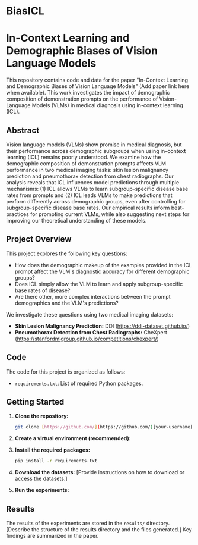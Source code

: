 # BiasICL

# In-Context Learning and Demographic Biases of Vision Language Models

This repository contains code and data for the paper "In-Context Learning and Demographic Biases of Vision Language Models" (Add paper link here when available).  This work investigates the impact of demographic composition of demonstration prompts on the performance of Vision-Language Models (VLMs) in medical diagnosis using in-context learning (ICL).

## Abstract

Vision language models (VLMs) show promise in medical diagnosis, but their performance across demographic subgroups when using in-context learning (ICL) remains poorly understood. We examine how the demographic composition of demonstration prompts affects VLM performance in two medical imaging tasks: skin lesion malignancy prediction and pneumothorax detection from chest radiographs. Our analysis reveals that ICL influences model predictions through multiple mechanisms: (1) ICL allows VLMs to learn subgroup-specific disease base rates from prompts and (2) ICL leads VLMs to make predictions that perform differently across demographic groups, even after controlling for subgroup-specific disease base rates. Our empirical results inform best-practices for prompting current VLMs, while also suggesting next steps for improving our theoretical understanding of these models.

## Project Overview

This project explores the following key questions:

* How does the demographic makeup of the examples provided in the ICL prompt affect the VLM's diagnostic accuracy for different demographic groups?
* Does ICL simply allow the VLM to learn and apply subgroup-specific base rates of disease?
* Are there other, more complex interactions between the prompt demographics and the VLM's predictions?

We investigate these questions using two medical imaging datasets:

* **Skin Lesion Malignancy Prediction:** DDI (https://ddi-dataset.github.io/)
* **Pneumothorax Detection from Chest Radiographs:** CheXpert (https://stanfordmlgroup.github.io/competitions/chexpert/)


## Code

The code for this project is organized as follows:
* `requirements.txt`: List of required Python packages.

## Getting Started

1. **Clone the repository:**
   ```bash
   git clone [https://github.com/](https://github.com/)[your-username]/[repository-name].git

2. **Create a virtual environment (recommended):**

3. **Install the required packages:**
   ```bash
   pip install -r requirements.txt
   ```

4. **Download the datasets:** [Provide instructions on how to download or access the datasets.]

5. **Run the experiments:**

## Results

The results of the experiments are stored in the `results/` directory.  [Describe the structure of the results directory and the files generated.]  Key findings are summarized in the paper.

```

